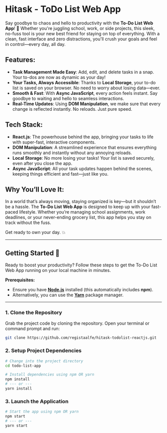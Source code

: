 # Hitask - ToDo List Web App

Say goodbye to chaos and hello to productivity with the **To-Do List Web App**! 🚀 Whether you're juggling school, work, or side projects, this sleek, no-fuss tool is your new best friend for staying on top of everything. With a clean, fast interface and zero distractions, you'll crush your goals and feel in control—every day, all day.

## Features:
- **Task Management Made Easy**: Add, edit, and delete tasks in a snap. Your to-dos are now as dynamic as your day!
- **Your Tasks, Always Accessible**: Thanks to **Local Storage**, your to-do list is saved on your browser. No need to worry about losing data—ever.
- **Smooth & Fast**: With **Async JavaScript**, every action feels instant. Say goodbye to waiting and hello to seamless interactions.
- **Real-Time Updates**: Using **DOM Manipulation**, we make sure that every change is reflected instantly. No reloads. Just pure speed.

## Tech Stack:
- **React.js**: The powerhouse behind the app, bringing your tasks to life with super-fast, interactive components.
- **DOM Manipulation**: A streamlined experience that ensures everything runs smoothly and instantly without any annoying reloads.
- **Local Storage**: No more losing your tasks! Your list is saved securely, even after you close the app.
- **Async JavaScript**: All your task updates happen behind the scenes, keeping things efficient and fast—just like you.

## Why You’ll Love It:
In a world that’s always moving, staying organized is key—but it shouldn’t be a hassle. The **To-Do List Web App** is designed to keep up with your fast-paced lifestyle. Whether you’re managing school assignments, work deadlines, or your never-ending grocery list, this app helps you stay on track without the fuss.

Get ready to own your day. 💥

---

## Getting Started 🚀

Ready to boost your productivity? Follow these steps to get the To-Do List Web App running on your local machine in minutes.

**Prerequisites:**
* Ensure you have **[Node.js](https://nodejs.org/)** installed (this automatically includes **npm**).
* Alternatively, you can use the **[Yarn](https://yarnpkg.com/)** package manager.

---

### 1. Clone the Repository

Grab the project code by cloning the repository. Open your terminal or command prompt and run:

```bash
git clone https://github.com/registaalfe/hitask-todolist-reactjs.git

```

### 2. Setup Project Dependencies
```bash
# Change into the project directory
cd todo-list-app

# Install dependencies using npm OR yarn
npm install
# --- or ---
yarn install
```

### 3. Launch the Application
```bash
# Start the app using npm OR yarn
npm start
# --- or ---
yarn start
```
